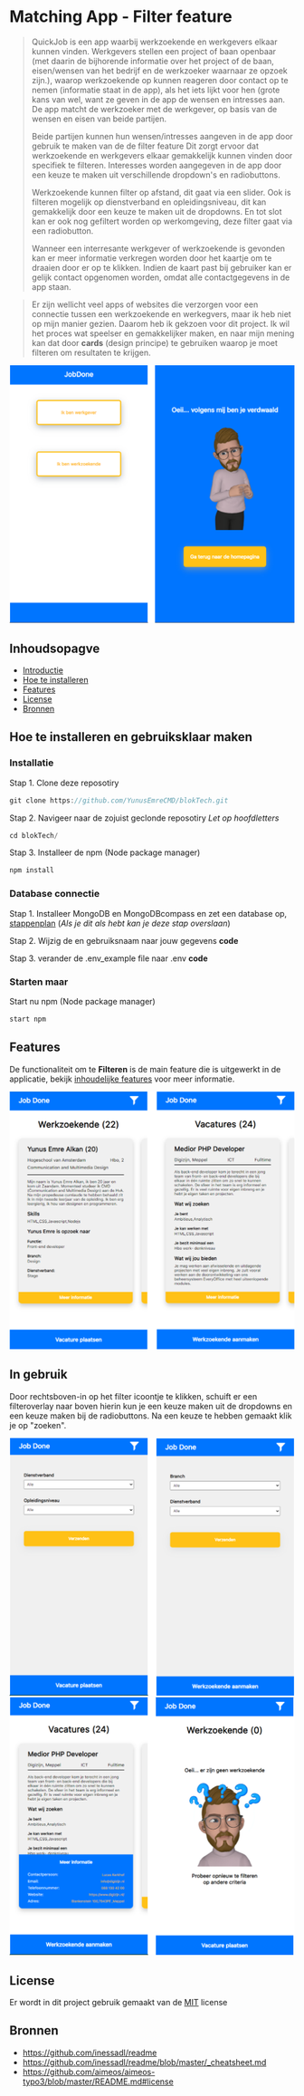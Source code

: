 # Matching App - Filter feature

> QuickJob is een app waarbij werkzoekende en werkgevers elkaar kunnen vinden. Werkgevers stellen een project of baan openbaar (met daarin de bijhorende informatie over het project of de baan, eisen/wensen van het bedrijf en de werkzoeker waarnaar ze opzoek zijn.), waarop werkzoekende op kunnen reageren door contact op te nemen (informatie staat in de app), als het iets lijkt voor hen (grote kans van wel, want ze geven in de app de wensen en intresses aan. De app matcht de werkzoeker met de werkgever, op basis van de wensen en eisen van beide partijen.
>
> Beide partijen kunnen hun wensen/intresses aangeven in de app door gebruik te maken van de de filter feature Dit zorgt ervoor dat werkzoekende en werkgevers elkaar gemakkelijk kunnen vinden door specifiek te filteren. Interesses worden aangegeven in de app door een keuze te maken uit verschillende dropdown's en radiobuttons.
>
> Werkzoekende kunnen filter op afstand, dit gaat via een slider. Ook is filteren mogelijk op dienstverband en opleidingsniveau, dit kan gemakkelijk door een keuze te maken uit de dropdowns. En tot slot kan er ook nog gefiltert worden op werkomgeving, deze filter gaat via een radiobutton.
>
> Wanneer een interresante werkgever of werkzoekende is gevonden kan er meer informatie verkregen worden door het kaartje om te draaien door er op te klikken. Indien de kaart past bij gebruiker kan er gelijk contact opgenomen worden, omdat alle contactgegevens in de app staan.

> Er zijn wellicht veel apps of websites die verzorgen voor een connectie tussen een werkzoekende en werkegvers, maar ik heb niet op mijn manier gezien. Daarom heb ik gekzoen voor dit project. Ik wil het proces wat speelser en gemakkelijker maken, en naar mijn mening kan dat door **cards** (design principe) te gebruiken waarop je moet filteren om resultaten te krijgen.

![JobDone-homepagina-en-404](https://github.com/YunusEmreCMD/blokTech/blob/main/images/joddone-home-404.png)

## Inhoudsopagve

* [Introductie](https://github.com/YunusEmreCMD/blokTech/blob/main/README.md#introductie)
* [Hoe te installeren](https://github.com/YunusEmreCMD/blokTech/blob/main/README.md#hoe-te-installeren)
* [Features](https://github.com/YunusEmreCMD/blokTech/blob/main/README.md#features)
* [License](https://github.com/YunusEmreCMD/blokTech/blob/main/README.md#license)
* [Bronnen](https://github.com/YunusEmreCMD/blokTech/blob/main/README.md#bronnen)

## Hoe te installeren en gebruiksklaar maken

### Installatie

Stap 1. Clone deze reposotiry
```js
git clone https://github.com/YunusEmreCMD/blokTech.git
```
Stap 2. Navigeer naar de zojuist geclonde reposotiry *Let op hoofdletters*
```js
cd blokTech/
```
Stap 3. Installeer de npm (Node package manager)
```js
npm install
```

### Database connectie
Stap 1. Installeer MongoDB en MongoDBcompass en zet een database op, [stappenplan](https://docs.atlas.mongodb.com/getting-started/) (*Als je dit als hebt kan je deze stap overslaan*)

Stap 2.
Wijzig de <password> en gebruiksnaam naar jouw gegevens
**code**
  
Stap 3.
verander de .env_example file naar .env
**code**

### Starten maar

Start nu npm (Node package manager)
```js
start npm
```

## Features

De functionaliteit om te **Filteren** is de main feature die is uitgewerkt in de applicatie, bekijk [inhoudelijke features](https://github.com/YunusEmreCMD/blokTech/wiki/Features) voor meer informatie.

![Resultaten](https://github.com/YunusEmreCMD/blokTech/blob/main/images/joddone-resultaten.png)

## In gebruik

Door rechtsboven-in op het filter icoontje te klikken, schuift er een filteroverlay naar boven hierin kun je een keuze maken uit de dropdowns en een keuze maken bij de radiobuttons. Na een keuze te hebben gemaakt klik je op "zoeken".

![Filteren](https://github.com/YunusEmreCMD/blokTech/blob/main/images/joddone-filter.png)
![Meerinfo en geen resultaten](https://github.com/YunusEmreCMD/blokTech/blob/main/images/joddone-meerinfo-geenresultaten.png)

## License

Er wordt in dit project gebruik gemaakt van de [MIT](https://github.com/YunusEmreCMD/blokTech/blob/main/LICENSE) license

## Bronnen

* https://github.com/inessadl/readme
* https://github.com/inessadl/readme/blob/master/_cheatsheet.md
* https://github.com/aimeos/aimeos-typo3/blob/master/README.md#license
